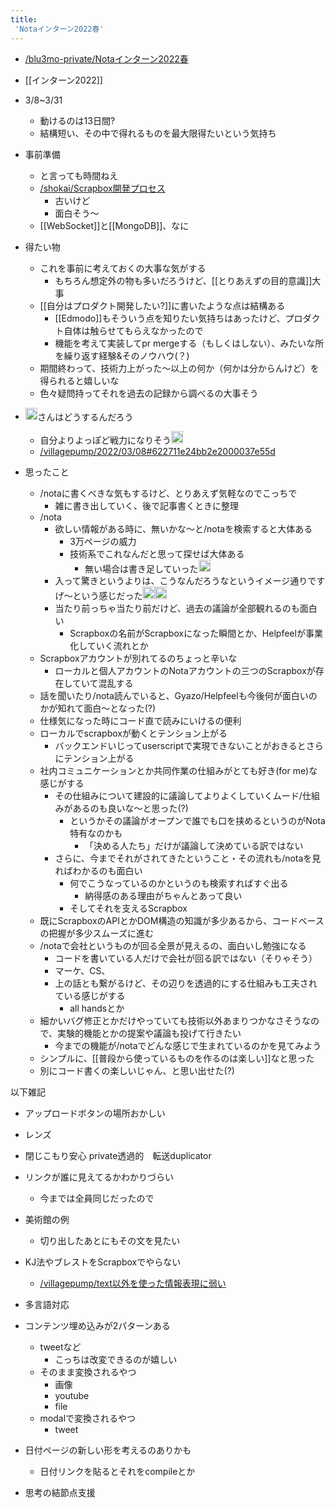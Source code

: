 ```yaml
---
title:
 'Notaインターン2022春'
---
```


- [/blu3mo-private/Notaインターン2022春](https://scrapbox.io/blu3mo-private/Notaインターン2022春)

- [[インターン2022]]
- 3/8~3/31
    - 動けるのは13日間?
    - 結構短い、その中で得れるものを最大限得たいという気持ち

- 事前準備
    - と言っても時間ねえ
    - [/shokai/Scrapbox開発プロセス](https://scrapbox.io/shokai/Scrapbox開発プロセス)
        - 古いけど
        - 面白そう〜
    - [[WebSocket]]と[[MongoDB]]、なに

- 得たい物
    - これを事前に考えておくの大事な気がする
        - もちろん想定外の物も多いだろうけど、[[とりあえずの目的意識]]大事
    - [[自分はプロダクト開発したい?]]に書いたような点は結構ある
        - [[Edmodo]]もそういう点を知りたい気持ちはあったけど、プロダクト自体は触らせてもらえなかったので
        - 機能を考えて実装してpr mergeする（もしくはしない）、みたいな所を繰り返す経験&そのノウハウ(？)
    - 期間終わって、技術力上がった〜以上の何か（何かは分からんけど）を得られると嬉しいな
    - 色々疑問持ってそれを過去の記録から調べるの大事そう

- <img src='https://scrapbox.io/api/pages/blu3mo-public/takker/icon' alt='takker.icon' height="19.5"/>さんはどうするんだろう
    - 自分よりよっぽど戦力になりそう<img src='https://scrapbox.io/api/pages/blu3mo-public/blu3mo/icon' alt='blu3mo.icon' height="19.5"/>
    - [/villagepump/2022/03/08#622711e24bb2e2000037e55d](https://scrapbox.io/villagepump/2022/03/08#622711e24bb2e2000037e55d)

- 思ったこと
    - /notaに書くべきな気もするけど、とりあえず気軽なのでこっちで
        - 雑に書き出していく、後で記事書くときに整理
    - /nota
        - 欲しい情報がある時に、無いかな〜と/notaを検索すると大体ある
            - 3万ページの威力
            - 技術系でこれなんだと思って探せば大体ある
                - 無い場合は書き足していった<img src='https://scrapbox.io/api/pages/blu3mo-public/blu3mo/icon' alt='blu3mo.icon' height="19.5"/>
        - 入って驚きというよりは、こうなんだろうなというイメージ通りですげ〜という感じだった<img src='https://scrapbox.io/api/pages/blu3mo-public/blu3mo/icon' alt='blu3mo.icon' height="19.5"/><img src='https://scrapbox.io/api/pages/blu3mo-public/blu3mo/icon' alt='blu3mo.icon' height="19.5"/>
        - 当たり前っちゃ当たり前だけど、過去の議論が全部観れるのも面白い
            - Scrapboxの名前がScrapboxになった瞬間とか、Helpfeelが事業化していく流れとか
    - Scrapboxアカウントが別れてるのちょっと辛いな
        - ローカルと個人アカウントのNotaアカウントの三つのScrapboxが存在していて混乱する
    - 話を聞いたり/nota読んでいると、Gyazo/Helpfeelも今後何が面白いのかが知れて面白〜となった(?)
    - 仕様気になった時にコード直で読みにいけるの便利
    - ローカルでscrapboxが動くとテンション上がる
        - バックエンドいじってuserscriptで実現できないことがおきるとさらにテンション上がる
    - 社内コミュニケーションとか共同作業の仕組みがとても好き(for me)な感じがする
        - その仕組みについて建設的に議論してよりよくしていくムード/仕組みがあるのも良いな〜と思った(?)
            - というかその議論がオープンで誰でも口を挟めるというのがNota特有なのかも
                - 「決める人たち」だけが議論して決めている訳ではない
        - さらに、今までそれがされてきたということ・その流れも/notaを見ればわかるのも面白い
            - 何でこうなっているのかというのも検索すればすぐ出る
                - 納得感のある理由がちゃんとあって良い
            - そしてそれを支えるScrapbox
    - 既にScrapboxのAPIとかDOM構造の知識が多少あるから、コードベースの把握が多少スムーズに進む
    - /notaで会社というものが回る全景が見えるの、面白いし勉強になる
        - コードを書いている人だけで会社が回る訳ではない（そりゃそう）
        - マーケ、CS、
        - 上の話とも繋がるけど、その辺りを透過的にする仕組みも工夫されている感じがする
            - all handsとか
    - 細かいバグ修正とかだけやっていても技術以外あまりつかなさそうなので、実験的機能とかの提案や議論も投げて行きたい
        - 今までの機能が/notaでどんな感じで生まれているのかを見てみよう
    - シンプルに、[[普段から使っているものを作るのは楽しい]]なと思った
    - 別にコード書くの楽しいじゃん、と思い出せた(?)

以下雑記
- アップロードボタンの場所おかしい
- レンズ
- 閉じこもり安心 private透過的　転送duplicator
- リンクが誰に見えてるかわかりづらい
    - 今までは全員同じだったので
- 美術館の例
    - 切り出したあとにもその文を見たい
- KJ法やブレストをScrapboxでやらない
    - [/villagepump/text以外を使った情報表現に弱い](https://scrapbox.io/villagepump/text以外を使った情報表現に弱い)
- 多言語対応
- コンテンツ埋め込みが2パターンある
    - tweetなど
        - こっちは改変できるのが嬉しい
    - そのまま変換されるやつ
        - 画像
        - youtube
        - file
    - modalで変換されるやつ
        - tweet

- 日付ページの新しい形を考えるのありかも
    - 日付リンクを貼るとそれをcompileとか
- 思考の結節点支援
